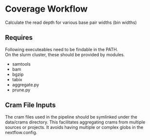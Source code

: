 # Coverage Workflow
Calculate the read depth for various base pair widths (bin widths)

## Requires
Following executeables need to be findable in the PATH.  
On the slurm cluster, these should be provided by modules. 

- samtools
- bam
- bgzip
- tabix
- aggregate.py
- prune.py

## Cram File Inputs
The cram files used in the pipeline should be symlinked under the data/crams directory.
This facilitates aggregating crams from multiple sources or projects.
It avoids having multiple or complex globs in the nextflow.config.
